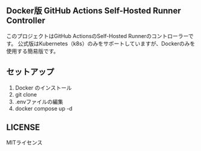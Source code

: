 ## Docker版 GitHub Actions Self-Hosted Runner Controller
このプロジェクトはGitHub ActionsのSelf-Hosted Runnerのコントローラーです。
公式版はKubernetes（k8s）のみをサポートしていますが、Dockerのみを使用する簡易版です。

## セットアップ
1. Docker のインストール
1. git clone
2. .envファイルの編集
3. docker compose up -d

## LICENSE
MITライセンス
